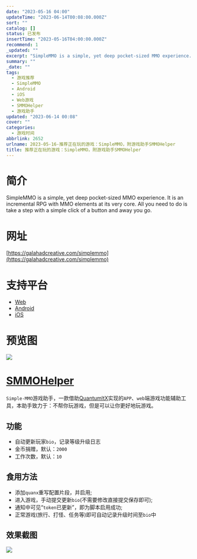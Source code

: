 ```yaml
---
date: "2023-05-16 04:00"
updateTime: "2023-06-14T00:08:00.000Z"
sort: ""
catalog: []
status: 已发布
insertTime: "2023-05-16T04:00:00.000Z"
recommend: 1
_updated: ""
excerpt: "SimpleMMO is a simple, yet deep pocket-sized MMO experience. It is an incremental RPG with MMO elements at its very core. All you need to do is take a step with a simple click of a button and away you go."
summary: ""
_date: ""
tags:
  - 游戏推荐
  - SimpleMMO
  - Android
  - iOS
  - Web游戏
  - SMMOHelper
  - 游戏助手
updated: "2023-06-14 00:08"
cover: ""
categories:
  - 游戏时间
abbrlink: 2652
urlname: 2023-05-16-推荐正在玩的游戏：SimpleMMO，附游戏助手SMMOHelper
title: 推荐正在玩的游戏：SimpleMMO，附游戏助手SMMOHelper
---
```


# 简介

SimpleMMO is a simple, yet deep pocket-sized MMO experience. It is an incremental RPG with MMO elements at its very core. All you need to do is take a step with a simple click of a button and away you go.

# 网址

[https://galahadcreative.com/simplemmo](https://galahadcreative.com/simplemmo)

# 支持平台

- [Web](https://web.simple-mmo.com/)
- [Android](https://play.google.com/store/apps/details?id=dawsn.simplemmo&hl=en_GB&gl=US)
- [iOS](https://apps.apple.com/us/app/simplemmo-the-text-mmorpg/id1606898406)

# 预览图

![](https://image.bmqy.net/upload/FhPqRHB5j5EEOGrMUqFNAHbZTj5q.png)

# [SMMOHelper](https://github.com/bmqy/QuantumultX/raw/master/Profiles/SMMOHelper.snippet)

`Simple-MMO`游戏助手，一款借助[QuantumltX](https://apps.apple.com/us/app/quantumult-x/id1443988620?l=zh)实现的`APP`、`web`端游戏功能辅助工具，本助手致力于：不帮你玩游戏，但是可以让你更好地玩游戏。

## 功能

- 自动更新玩家`bio`，记录等级升级日志
- 金币捐赠，默认：`2000`
- 工作次数，默认：`10`

## 食用方法

- 添加`quanx`重写配置片段，并启用;
- 进入游戏，手动提交更新`bio`(不需要修改直接提交保存即可);
- 通知中可见“`token`已更新”，即为脚本启用成功;
- 正常游戏(旅行、打怪、任务等)即可自动记录升级时间至`bio`中

## 效果截图

![](https://image.bmqy.net/upload/FqtIwl5rYcyCSM3N3WowOkNEuRmo.jpeg)
